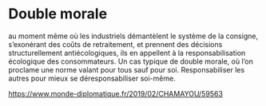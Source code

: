 # Double morale

au moment même où les industriels démantèlent le système de la consigne, s’exonérant des coûts de retraitement, et prennent des décisions structurellement antiécologiques, ils en appellent à la responsabilisation écologique des consommateurs. Un cas typique de double morale, où l’on proclame une norme valant pour tous sauf pour soi. Responsabiliser les autres pour mieux se déresponsabiliser soi-même.

https://www.monde-diplomatique.fr/2019/02/CHAMAYOU/59563
